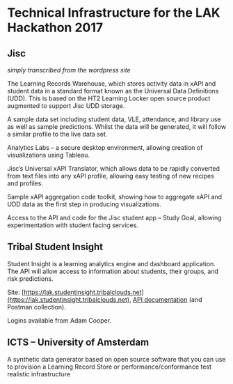 # Technical Infrastructure for the LAK Hackathon 2017

## Jisc
_simply transcribed from the wordpress site_  

The Learning Records Warehouse, which stores activity data in xAPI and student data in a standard format known as the Universal Data Definitions (UDD). This is based on the HT2 Learning Locker open source product augmented to support Jisc UDD storage.

A sample data set including student data, VLE, attendance, and library use as well as sample predictions.  Whilst the data will be generated, it will follow a similar profile to the live data set.

Analytics Labs – a secure desktop environment, allowing creation of visualizations using Tableau.

Jisc’s Universal xAPI Translator, which allows data to be rapidly converted from text files into any xAPI profile, allowing easy testing of new recipes and profiles.

Sample xAPI aggregation code toolkit, showing how to aggregate xAPI and UDD data as the first step in producing visualizations.

Access to the API and code for the Jisc student app – Study Goal, allowing experimentation with student facing services.

## Tribal Student Insight

Student Insight is a learning analytics engine and dashboard application. The API will allow access to information about students, their groups, and risk predictions.

Site: [https://lak.studentinsight.tribalclouds.net](https://lak.studentinsight.tribalclouds.net), [API documentation](student_insight_api.md) (and Postman collection).

Logins available from Adam Cooper.

## ICTS – University of Amsterdam

A synthetic data generator based on open source software that you can use to provision a Learning Record Store or performance/conformance test realistic infrastructure
